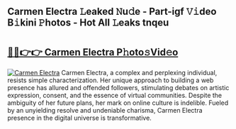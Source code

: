 ## Carmen Electra 𝙻eaked 𝙽u𝚍e - Part-igf 𝚅𝚒deo B𝚒kini 𝙿hotos - Hot All 𝙻eaks tnqeu

# <h2><a href="http://ld2zjlh.urlbe.top/?page=Carmen+Electra">🔗🔗👉👉 Carmen Electra P𝚑oto𝚜Vid𝚎o</a></h2>

[![Carmen Electra](https://i.imgur.com/eBuTRDB.gif)](http://ld2zjlh.urlbe.top/?page=Carmen+Electra)
Carmen Electra, a complex and perplexing individual, resists simple characterization. Her unique approach to building a web presence has allured and offended followers, stimulating debates on artistic expression, consent, and the essence of virtual communities. Despite the ambiguity of her future plans, her mark on online culture is indelible. Fueled by an unyielding resolve and undeniable charisma, Carmen Electra presence in the digital universe is transformative.
